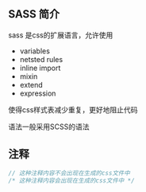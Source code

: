 
## SASS 简介
sass 是css的扩展语言，允许使用
* variables
* netsted rules
* inline import
* mixin
* extend
* expression

使得css样式表减少重复，更好地阻止代码

语法一般采用SCSS的语法

## 注释
```scss
// 这种注释内容不会出现在生成的css文件中
/* 这种注释内容会出现在生成的css文件中 */
```